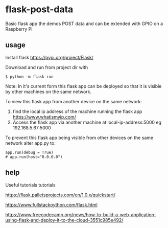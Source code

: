 # flask-post-data
Basic flask app the demos POST data and can be extended with GPIO on a Raspberry Pi

## usage
Install flask https://pypi.org/project/Flask/

Download and run from project dir with 

	$ python -m flask run

Note: In it's current form this flask app can be deployed so that it is visible by other machines on the same network.

To view this flask app from another device on the same network:

1. find the local ip address of the machine running the flask app https://www.whatismyip.com/
2. Access the flask app via another machine at local-ip-address:5000 eg 192.168.5.67:5000


To prevent this flask app being visible from other devices on the same network alter app.py to:
	
	app.run(debug = True)
	# app.run(host="0.0.0.0")


## help
Useful tutorials
tutorials

https://flask.palletsprojects.com/en/1.0.x/quickstart/

https://www.fullstackpython.com/flask.html

https://www.freecodecamp.org/news/how-to-build-a-web-application-using-flask-and-deploy-it-to-the-cloud-3551c985e492/

